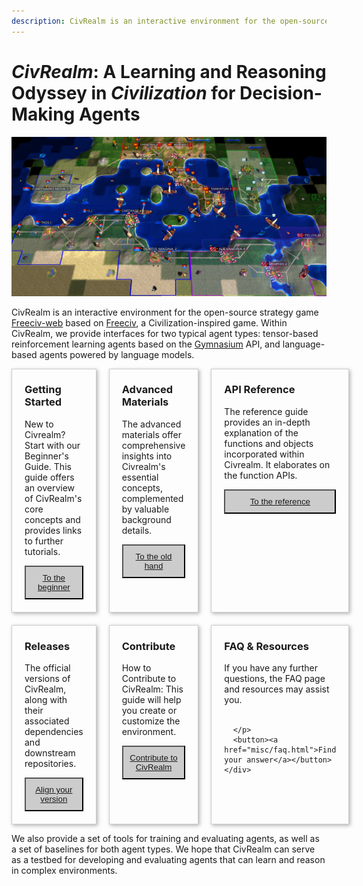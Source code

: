 ```yaml
---
description: CivRealm is an interactive environment for the open-source strategy game.
---
```


# *CivRealm*: A Learning and Reasoning Odyssey in *Civilization* for Decision-Making Agents

![Punic War](assets/punic_war_base.jpg)

CivRealm is an interactive environment for the open-source strategy game [Freeciv-web](https://github.com/freeciv/freeciv-web) based on [Freeciv](https://www.freeciv.org/), a Civilization-inspired game. Within CivRealm, we provide interfaces for two typical agent types: tensor-based reinforcement learning agents based on the [Gymnasium](https://gymnasium.farama.org/) API, and language-based agents powered by language models.

<title>Example</title>
<style>
.grid {
  display: grid;
  grid-template-columns: 1fr 1fr 1fr;
  grid-gap: 20px;
  align-items: stretch;
  }
.grid > article {
  border: 1px solid #ccc;
  box-shadow: 2px 2px 6px 0px  rgba(0,0,0,0.3);
}
.grid > article img {
  max-width: 100%;
}
.text {
  padding: 0 20px 20px;
}
.text > button {
  background: #ccc;<!--#DF9295-->
  border: 0;
  color: white;
  padding: 10px;
  width: 100%;
  }
</style>
<main class="grid">
  <article>
    <div class="text">
      <h3>Getting Started</h3>
      <p>New to Civrealm? Start with our Beginner's Guide. This guide offers an overview of CivRealm's core concepts and provides links to further tutorials.</p>
      <button><a href="getting_started/requirements.html">To the beginner</a></button>
    </div>
  </article>
  <article>
    <div class="text">
      <h3>Advanced Materials</h3>
      <p>The advanced materials offer comprehensive insights into Civrealm's essential concepts, complemented by valuable background details.</p>
      <button><a href="advanced_materials/game_settings.html">To the old hand</a></button>
    </div>
  </article>
  <article>
    <div class="text">
      <h3>API Reference</h3>
      <p>The reference guide provides an in-depth explanation of the functions and objects incorporated within Civrealm. It elaborates on the function APIs.</p>
      <button><a href="api_reference/environments.html">To the reference</a></button>
    </div>
  </article>
  <article>
    <div class="text">
      <h3>Releases</h3>
      <p>The official versions of CivRealm, along with their associated dependencies and downstream repositories.</p>
      <button><a href="releases/releases.html">Align your version</a></button>
    </div>
  </article>
  <article>
    <div class="text">
      <h3>Contribute</h3>
      <p>How to Contribute to CivRealm: This guide will help you create or customize the environment. </p>
      <button><a href="notes/contribute.html">Contribute to CivRealm</a></button>
    </div>
  </article>
  <article>
    <div class="text">
      <h3>FAQ & Resources</h3>
      <p style="white-space: pre-line">If you have any further questions, the FAQ page and resources may assist you.

      </p>
      <button><a href="misc/faq.html">Find your answer</a></button>
    </div>
  </article>
</main>

We also provide a set of tools for training and evaluating agents, as well as a set of baselines for both agent types. We hope that CivRealm can serve as a testbed for developing and evaluating agents that can learn and reason in complex environments.
